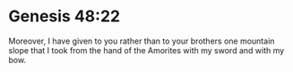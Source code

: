 # Genesis 48:22

Moreover, I have given to you rather than to your brothers one mountain slope that I took from the hand of the Amorites with my sword and with my bow.
